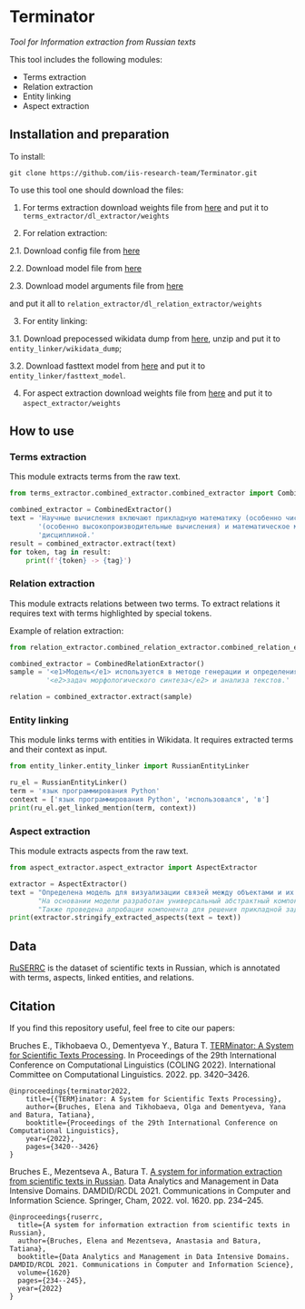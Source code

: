 # Terminator
_Tool for Information extraction from Russian texts_

This tool includes the following modules:
* Terms extraction
* Relation extraction
* Entity linking
* Aspect extraction

## Installation and preparation

To install:

`git clone https://github.com/iis-research-team/Terminator.git`

To use this tool one should download the files:
1. For terms extraction download weights file from [here](https://drive.google.com/file/d/1IO-eVNLbGqeR6loMwxBMNxBHOZq3sg0f/view?usp=sharing) 
and put it to `terms_extractor/dl_extractor/weights`

2. For relation extraction: 

 2.1. Download config file from [here](https://drive.google.com/file/d/1JtD3-GAs58xqrKiquFtcSsrV42DeGE0r/view?usp=sharing)
 
 2.2. Download model file from [here](https://drive.google.com/file/d/1ksg-ZXDa8Fd10w3wPNxU8j-bk8B2YhTb/view?usp=sharing)
 
 2.3. Download model arguments file from [here](https://drive.google.com/file/d/1IvCCwj7-68MFx71bFX9kkUm_A1RQzxs-/view?usp=sharing)

 and put it all to `relation_extractor/dl_relation_extractor/weights`

3. For entity linking:

 3.1. Download prepocessed wikidata dump from [here](https://drive.google.com/file/d/1cSWLrbpq3f4PtRkAgIKiw_UNhshTgQOx/view?usp=sharing),
  unzip and put it to `entity_linker/wikidata_dump`;
 
 3.2. Download fasttext model from [here](http://files.deeppavlov.ai/embeddings/ft_native_300_ru_wiki_lenta_remstopwords/ft_native_300_ru_wiki_lenta_remstopwords.bin)
 and put it to `entity_linker/fasttext_model`.

4. For aspect extraction download weights file from [here](https://disk.yandex.ru/d/31i9D65Z25cj6Q)
and put it to `aspect_extractor/weights`
## How to use

### Terms extraction

This module extracts terms from the raw text.

```python
from terms_extractor.combined_extractor.combined_extractor import CombinedExtractor   

combined_extractor = CombinedExtractor()
text = 'Научные вычисления включают прикладную математику (особенно численный анализ), вычислительную технику ' \
       '(особенно высокопроизводительные вычисления) и математическое моделирование объектов изучаемых научной ' \
       'дисциплиной.'
result = combined_extractor.extract(text)
for token, tag in result:
    print(f'{token} -> {tag}')
```

### Relation extraction

This module extracts relations between two terms. 
To extract relations it requires text with terms highlighted by special tokens.

Example of relation extraction:

```python
from relation_extractor.combined_relation_extractor.combined_relation_extractor import CombinedRelationExtractor

combined_extractor = CombinedRelationExtractor()
sample = '<e1>Модель</e1> используется в методе генерации и определения форм слов для решения ' \ 
         '<e2>задач морфологического синтеза</e2> и анализа текстов.'

relation = combined_extractor.extract(sample)
```

### Entity linking

This module links terms with entities in Wikidata. 
It requires extracted terms and their context as input.

```python
from entity_linker.entity_linker import RussianEntityLinker

ru_el = RussianEntityLinker()
term = 'язык программирования Python'
context = ['язык программирования Python', 'использовался', 'в']
print(ru_el.get_linked_mention(term, context))
```

### Aspect extraction

This module extracts aspects from the raw text.

```python
from aspect_extractor.aspect_extractor import AspectExtractor

extractor = AspectExtractor()
text = "Определена модель для визуализации связей между объектами и их атрибутами в различных процессах. "
       "На основании модели разработан универсальный абстрактный компонент графического пользовательского интерфейса и приведены примеры его программной реализации. "
       "Также проведена апробация компонента для решения прикладной задачи по извлечению информации из документов."
print(extractor.stringify_extracted_aspects(text = text))
```

## Data

[RuSERRC](https://github.com/iis-research-team/ruserrc-dataset) is the dataset of scientific texts in Russian, which is annotated with terms, aspects, linked entities, and relations. 

## Citation


If you find this repository useful, feel free to cite our papers:

Bruches E., Tikhobaeva O., Dementyeva Y., Batura T. [TERMinator: A System for Scientific Texts Processing](https://aclanthology.org/2022.coling-1.302). In Proceedings of the 29th International Conference on Computational Linguistics (COLING 2022). International Committee on Computational Linguistics. 2022. pp. 3420–3426.
```
@inproceedings{terminator2022,
    title={{TERM}inator: A System for Scientific Texts Processing},
    author={Bruches, Elena and Tikhobaeva, Olga and Dementyeva, Yana and Batura, Tatiana},
    booktitle={Proceedings of the 29th International Conference on Computational Linguistics},
    year={2022},
    pages={3420--3426}
}
```
Bruches E., Mezentseva A., Batura T. [A system for information extraction from scientific texts in Russian](https://arxiv.org/pdf/2109.06703.pdf). Data Analytics and Management in Data Intensive Domains. DAMDID/RCDL 2021. Communications in Computer and Information Science. Springer, Cham, 2022. vol. 1620. pp. 234–245.
```
@inproceedings{ruserrc,
  title={A system for information extraction from scientific texts in Russian},
  author={Bruches, Elena and Mezentseva, Anastasia and Batura, Tatiana},
  booktitle={Data Analytics and Management in Data Intensive Domains. DAMDID/RCDL 2021. Communications in Computer and Information Science},
  volume={1620}
  pages={234--245},
  year={2022}
}
```
